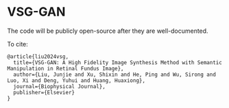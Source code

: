 # VSG-GAN

The code will be publicly open-source after they are well-documented.

To cite:
```
@article{liu2024vsg,
  title={VSG-GAN: A High Fidelity Image Synthesis Method with Semantic Manipulation in Retinal Fundus Image},
  author={Liu, Junjie and Xu, Shixin and He, Ping and Wu, Sirong and Luo, Xi and Deng, Yuhui and Huang, Huaxiong},
  journal={Biophysical Journal},
  publisher={Elsevier}
}
```
